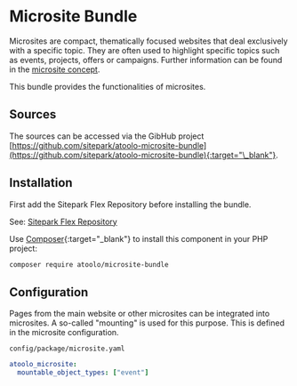 # Microsite Bundle

Microsites are compact, thematically focused websites that deal exclusively with a specific topic. They are often used to highlight specific topics such as events, projects, offers or campaigns. Further information can be found in the [microsite concept](../../concepts/microsites.md).

This bundle provides the functionalities of microsites.

## Sources

The sources can be accessed via the GibHub project [https://github.com/sitepark/atoolo-microsite-bundle](https://github.com/sitepark/atoolo-microsite-bundle){:target="\_blank"}.

## Installation

First add the Sitepark Flex Repository before installing the bundle.

See: [Sitepark Flex Repository](../symfony-flex-integration.md#sitepark-flex-repository)

Use [Composer](https://getcomposer.org/){:target="\_blank"} to install this component in your PHP project:

```sh
composer require atoolo/microsite-bundle
```

## Configuration

Pages from the main website or other microsites can be integrated into microsites. A so-called "mounting" is used for this purpose. This is defined in the microsite configuration.

`config/package/microsite.yaml`

```yaml
atoolo_microsite:
  mountable_object_types: ["event"]
```
